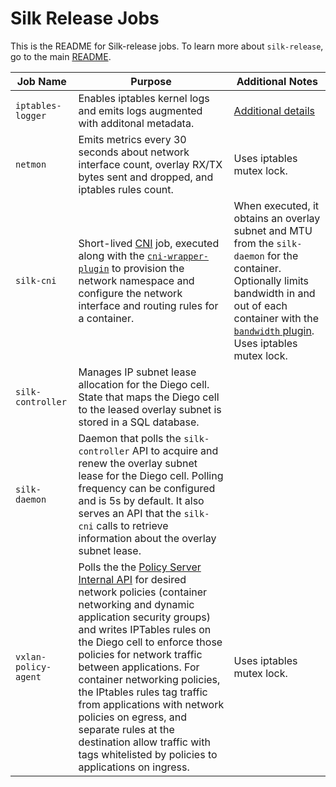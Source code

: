 # Silk Release Jobs

This is the README for Silk-release jobs. To learn more about `silk-release`, go to the main [README](../README.md).

| Job Name | Purpose | Additional Notes |
| --- | --- | --- |
| `iptables-logger` | Enables iptables kernel logs and emits logs augmented with additonal metadata. | [Additional details](../docs/traffic_logging.md) |
| `netmon` | Emits metrics every 30 seconds about network interface count, overlay RX/TX bytes sent and dropped, and iptables rules count. | Uses iptables mutex lock. |
| `silk-cni` | Short-lived [CNI](https://github.com/containernetworking/cni) job, executed along with the [`cni-wrapper-plugin`](https://github.com/cloudfoundry/silk-release/tree/master/src/cni-wrapper-plugin) to provision the network namespace and configure the network interface and routing rules for a container. | When executed, it obtains an overlay subnet and MTU from the `silk-daemon` for the container. Optionally limits bandwidth in and out of each container with the [`bandwidth` plugin](https://github.com/containernetworking/plugins/tree/master/plugins/meta/bandwidth). Uses iptables mutex lock.|
| `silk-controller` | Manages IP subnet lease allocation for the Diego cell. State that maps the Diego cell to the leased overlay subnet is stored in a SQL database. |  |
| `silk-daemon` | Daemon that polls the `silk-controller` API to acquire and renew the overlay subnet lease for the Diego cell. Polling frequency can be configured and is 5s by default. It also serves an API that the `silk-cni` calls to retrieve information about the overlay subnet lease. |  |
| `vxlan-policy-agent` | Polls the the [Policy Server Internal API](https://github.com/cloudfoundry/cf-networking-release/tree/develop/jobs) for desired network policies (container networking and dynamic application security groups) and writes IPTables rules on the Diego cell to enforce those policies for network traffic between applications. For container networking policies, the IPtables rules tag traffic from applications with network policies on egress, and separate rules at the destination allow traffic with tags whitelisted by policies to applications on ingress. | Uses iptables mutex lock. |
